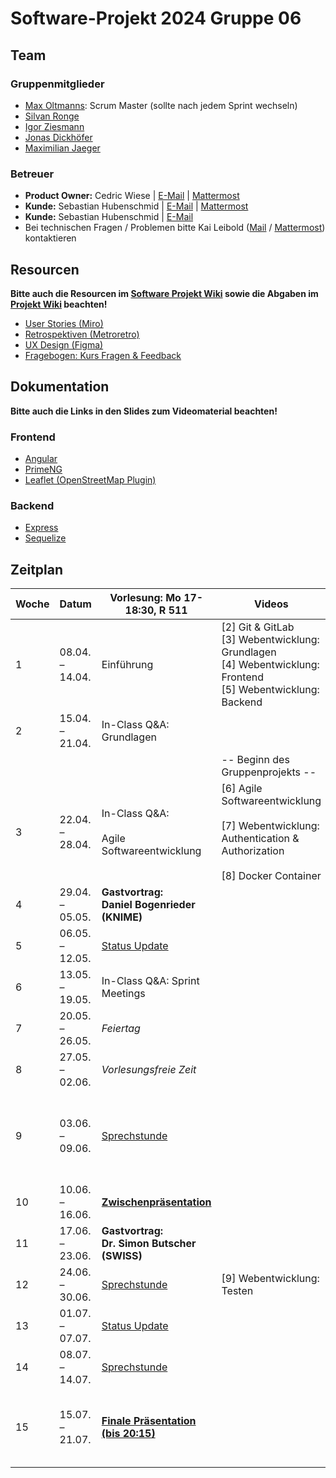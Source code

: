 # Software-Projekt 2024 Gruppe 06

## Team
### Gruppenmitglieder

- [Max Oltmanns](max.oltmanns@uni-konstanz.de): Scrum Master (sollte nach jedem Sprint wechseln)
- [Silvan Ronge](silvan.ronge@uni-konstanz.de)
- [Igor Ziesmann](igor.ziesmann@uni-konstanz.de)
- [Jonas Dickhöfer](jonas.dickhoefer@uni-konstanz.de)
- [Maximilian Jaeger](maximilian.jaeger@uni-konstanz.de)


### Betreuer

- **Product Owner:** Cedric Wiese | [E-Mail](mailto:cedric.wiese@uni-konstanz.de) | [Mattermost](https://hci2.uni-konstanz.de/mattermost/software-projekt-2024/messages/@cedricw)
- **Kunde:** Sebastian Hubenschmid | [E-Mail](mailto:Sebastian.Hubenschmid@uni-konstanz.de) | [Mattermost](https://hci2.uni-konstanz.de/mattermost/software-projekt-2024/messages/@sebastian.hubenschmid)
- **Kunde:** Sebastian Hubenschmid | [E-Mail](mailto:Sebastian.Hubenschmid@uni-konstanz.de)
- Bei technischen Fragen / Problemen bitte Kai Leibold ([Mail](mailto:kai.leibold@uni-konstanz.de) / [Mattermost](https://hci2.uni-konstanz.de/mattermost/softwareprojekt-2024/messages/@kai.leibold)) kontaktieren

## Resourcen
**Bitte auch die Resourcen im [Software Projekt Wiki](https://gitlab.inf.uni-konstanz.de/ag-hci/lectures/2024-software-projekt/software-projekt-2024/-/wikis/home) sowie die Abgaben im [Projekt Wiki](/%2E%2E/wikis/Home) beachten!**

- [User Stories (Miro)](https://miro.com/app/board/uXjVKYA4pKA=/?share_link_id=717835895613)
- [Retrospektiven (Metroretro)](https://metroretro.io/WOJC2PXBKD36)
- [UX Design (Figma)](https://www.figma.com/file/wx6yeViEW4xeIZXcdmYUSC/Design---SWP24?type=design&node-id=0%3A1&mode=dev)
- [Fragebogen: Kurs Fragen & Feedback](https://forms.office.com/e/g8RuaM19Nb)

## Dokumentation

**Bitte auch die Links in den Slides zum Videomaterial beachten!**

### Frontend

- [Angular](https://angular.io/docs)
- [PrimeNG](https://primeng.org/)
- [Leaflet (OpenStreetMap Plugin)](https://github.com/bluehalo/ngx-leaflet)

### Backend

- [Express](https://expressjs.com/)
- [Sequelize](https://sequelize.org/)


## Zeitplan
| Woche | Datum           | Vorlesung: Mo 17-18:30, R 511                  | Videos                                                                                                                  | Aufgaben                                                                                       | Team Meetings  |
| ----- | --------------- | ---------------------------------------------- | ----------------------------------------------------------------------------------------------------------------------- | ---------------------------------------------------------------------------------------------- | -------------- |
| 1     | 08.04. – 14.04. | Einführung                                     | [2] Git & GitLab  <br>[3] Webentwicklung: Grundlagen  <br>[4] Webentwicklung: Frontend  <br>[5] Webentwicklung: Backend | Fragebogen ausfüllen  <br>(bis Do 11.04. 23:59 Uhr)<br><br>Individualprojekt                   |                |
| 2     | 15.04. – 21.04. | In-Class Q&A: Grundlagen                       |                                                                                                                         |                                                                                                |                |
|       |                 |                                                | -- Beginn des Gruppenprojekts --                                                                                        |                                                                                                |                |
| 3     | 22.04. – 28.04. | In-Class Q&A:<br><br>Agile Softwareentwicklung | [6] Agile Softwareentwicklung<br><br>[7] Webentwicklung: Authentication & Authorization<br><br>[8] Docker Container     | Sprint 1:  <br>Grundgerüst                                                                     | [Sprint Meeting](https://gitlab.inf.uni-konstanz.de/ag-hci/lectures/2024-software-projekt/software-projekt-2024/-/wikis/Scrum-Cheat-Sheet) |
| 4     | 29.04. – 05.05. | **Gastvortrag:  <br>Daniel Bogenrieder (KNIME)**   |                                                                                                                         |                                                                                                | [Weekly Scrum](https://gitlab.inf.uni-konstanz.de/ag-hci/lectures/2024-software-projekt/software-projekt-2024/-/wikis/Scrum-Cheat-Sheet)   |
| 5     | 06.05. – 12.05. | [Status Update](https://gitlab.inf.uni-konstanz.de/ag-hci/lectures/2024-software-projekt/software-projekt-2024/-/wikis/Präsentationen)                                  |                                                                                                                         |                                                                                                | [Weekly Scrum](https://gitlab.inf.uni-konstanz.de/ag-hci/lectures/2024-software-projekt/software-projekt-2024/-/wikis/Scrum-Cheat-Sheet)   |
| 6     | 13.05. – 19.05. | In-Class Q&A: Sprint Meetings                  |                                                                                                                         | Sprint 2:  <br>Scooter                                                                         | [Sprint Meeting](https://gitlab.inf.uni-konstanz.de/ag-hci/lectures/2024-software-projekt/software-projekt-2024/-/wikis/Scrum-Cheat-Sheet) |
| 7     | 20.05. – 26.05. | _Feiertag_                                       |                                                                                                                         |                                                                                                | [Weekly Scrum](https://gitlab.inf.uni-konstanz.de/ag-hci/lectures/2024-software-projekt/software-projekt-2024/-/wikis/Scrum-Cheat-Sheet)   |
| 8     | 27.05. – 02.06. | _Vorlesungsfreie Zeit_                           |                                                                                                                         |                                                                                                | [Weekly Scrum](https://gitlab.inf.uni-konstanz.de/ag-hci/lectures/2024-software-projekt/software-projekt-2024/-/wikis/Scrum-Cheat-Sheet)   |
| 9     | 03.06. – 09.06. | [Sprechstunde](https://gitlab.inf.uni-konstanz.de/ag-hci/lectures/2024-software-projekt/software-projekt-2024/-/wikis/Sprechstunde)                                   |                                                                                                                         | Sprint 3:  <br>Erweiterungen<br><br>Einreichung von [SE Modellen](https://gitlab.inf.uni-konstanz.de/ag-hci/lectures/2024-software-projekt/software-projekt-2024/-/wikis/Beispiele-Software-Engineering-Modelle)  <br>(bis Fr 14.06. 23:59 Uhr) | [Sprint Meeting](https://gitlab.inf.uni-konstanz.de/ag-hci/lectures/2024-software-projekt/software-projekt-2024/-/wikis/Scrum-Cheat-Sheet) |
| 10    | 10.06. – 16.06. | [**Zwischenpräsentation**]()                           |                                                                                                                         |                                                                                                | [Weekly Scrum](https://gitlab.inf.uni-konstanz.de/ag-hci/lectures/2024-software-projekt/software-projekt-2024/-/wikis/Scrum-Cheat-Sheet)   |
| 11    | 17.06. – 23.06. | **Gastvortrag:<br>Dr. Simon Butscher (SWISS)** |                                                                                                                         |                                                                                                | [Weekly Scrum](https://gitlab.inf.uni-konstanz.de/ag-hci/lectures/2024-software-projekt/software-projekt-2024/-/wikis/Scrum-Cheat-Sheet)   |
| 12    | 24.06. – 30.06. | [Sprechstunde](https://gitlab.inf.uni-konstanz.de/ag-hci/lectures/2024-software-projekt/software-projekt-2024/-/wikis/Sprechstunde)                                   | [9] Webentwicklung: Testen                                                                                              | Sprint 4:  <br>Verbesserungen & Testen                                                         | [Sprint Meeting](https://gitlab.inf.uni-konstanz.de/ag-hci/lectures/2024-software-projekt/software-projekt-2024/-/wikis/Scrum-Cheat-Sheet) |
| 13    | 01.07. – 07.07. | [Status Update](https://gitlab.inf.uni-konstanz.de/ag-hci/lectures/2024-software-projekt/software-projekt-2024/-/wikis/Präsentationen)                                   |                                                                                                                         |                                                                                                | [Weekly Scrum](https://gitlab.inf.uni-konstanz.de/ag-hci/lectures/2024-software-projekt/software-projekt-2024/-/wikis/Scrum-Cheat-Sheet)   |
| 14    | 08.07. – 14.07. | [Sprechstunde](https://gitlab.inf.uni-konstanz.de/ag-hci/lectures/2024-software-projekt/software-projekt-2024/-/wikis/Sprechstunde)                                   |                                                                                                                         |                                                                                                | [Weekly Scrum](https://gitlab.inf.uni-konstanz.de/ag-hci/lectures/2024-software-projekt/software-projekt-2024/-/wikis/Scrum-Cheat-Sheet)   |
| 15    | 15.07. – 21.07. | [**Finale Präsentation (bis 20:15)**](https://gitlab.inf.uni-konstanz.de/ag-hci/lectures/2024-software-projekt/software-projekt-2024/-/wikis/Finale-Pr%C3%A4sentation)            |                                                                                                                         | **[Finale Abgabe](https://gitlab.inf.uni-konstanz.de/ag-hci/lectures/2024-software-projekt/software-projekt-2024/-/wikis/Finale-Abgabe) + [Team Member Evaluation](https://forms.office.com/e/qZ2Kqc52qu) (bis Fr 19.07. 23:59 Uhr)**                               |                |

